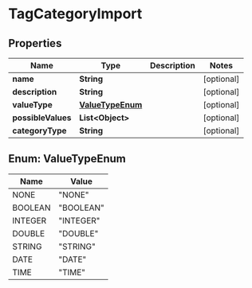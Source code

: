 

# TagCategoryImport


## Properties

| Name | Type | Description | Notes |
|------------ | ------------- | ------------- | -------------|
|**name** | **String** |  |  [optional] |
|**description** | **String** |  |  [optional] |
|**valueType** | [**ValueTypeEnum**](#ValueTypeEnum) |  |  [optional] |
|**possibleValues** | **List&lt;Object&gt;** |  |  [optional] |
|**categoryType** | **String** |  |  [optional] |



## Enum: ValueTypeEnum

| Name | Value |
|---- | -----|
| NONE | &quot;NONE&quot; |
| BOOLEAN | &quot;BOOLEAN&quot; |
| INTEGER | &quot;INTEGER&quot; |
| DOUBLE | &quot;DOUBLE&quot; |
| STRING | &quot;STRING&quot; |
| DATE | &quot;DATE&quot; |
| TIME | &quot;TIME&quot; |



